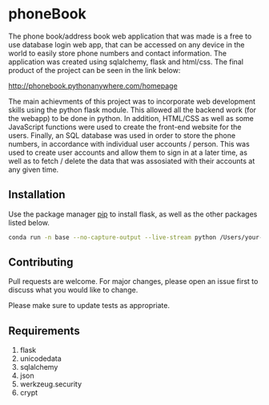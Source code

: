 # phoneBook

The phone book/address book  web application that was made is a free to use database login web app, that can be accessed on any device in the world to easily store phone numbers and contact information. The application was created using sqlalchemy, flask and html/css. The final product of the project can be seen in the link below:

http://phonebook.pythonanywhere.com/homepage

The main achievments of this project was to incorporate web development skills using the python flask module. This allowed all the backend work (for the webapp) to be done in python. In addition, HTML/CSS as well as some JavaScript functions were used to create the front-end website for the users. Finally, an SQL database was used in order to store the phone numbers, in accordance with individual user accounts / person. This was used to create user accounts and allow them to sign in at a later time, as well as to fetch / delete the data that was assosiated with their accounts at any given time. 

## Installation

Use the package manager [pip](https://pip.pypa.io/en/stable/) to install flask, as well as the other packages listed below.

```bash
conda run -n base --no-capture-output --live-stream python /Users/your-directory-goes-here/phoneBook/main.py
```

## Contributing
Pull requests are welcome. For major changes, please open an issue first to discuss what you would like to change.

Please make sure to update tests as appropriate.

## Requirements
1. flask
2. unicodedata
3. sqlalchemy
4. json
5. werkzeug.security
6. crypt
